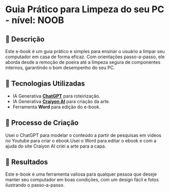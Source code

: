 # Guia Prático para Limpeza do seu PC - nível: NOOB  

## 📒 Descrição
Este e-book é um guia prático e simples para ensinar o usuário a limpar seu computador em casa de forma eficaz. Com orientações passo-a-passo, ele aborda desde a remoção de poeira até a limpeza segura de componentes internos, garantindo o bom desempenho do seu PC.


## 🤖 Tecnologias Utilizadas
- IA Generativa **[ChatGPT](https://chatgpt.com)** para roteirização.
- IA Generativa **[Craiyon AI](https://www.craiyon.com/)** para criação da arte.
- Ferramenta **Word** para edição do e-book.

## 🧐 Processo de Criação
Usei o ChatGPT para modelar o conteúdo a partir de pesquisas em videos no Youtube para criar o ebook.Usei o Word para editar o ebook e com a ajuda do site Craiyon AI criei a arte para a capa.

## 🚀 Resultados
Este e-book é uma ferramenta valiosa para qualquer pessoa que deseje manter seu computador em boas condições, com um design fácil e fotos ilustrando o passo-a-passo.
